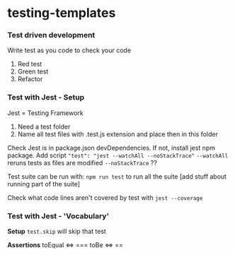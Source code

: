 # testing-templates

### Test driven development

Write test as you code to check your code

1. Red test
2. Green test
3. Refactor

### Test with Jest - Setup

Jest = Testing Framework
1. Need a test folder
2. Name all test files with .test.js extension and place then in this folder

Check Jest is in package.json devDependencies. If not, install jest npm package.
Add script `"test": "jest --watchAll --noStackTrace"`
`--watchAll` reruns tests as files are modified
`--noStackTrace` ??

Test suite can be run with: 
`npm run test` to run all the suite
[add stuff about running part of the suite]

Check what code lines aren't covered by test with `jest --coverage`

### Test with Jest - 'Vocabulary'

**Setup**
`test.skip` will skip that test 

**Assertions**
toEqual <=> ===
toBe <=> ==


